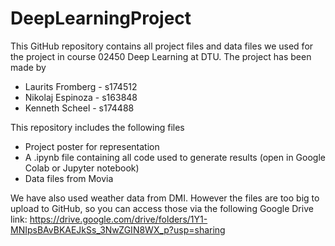 # DeepLearningProject

This GitHub repository contains all project files and data files we used for the project in course 02450 Deep Learning at DTU. The project has been made by

- Laurits Fromberg - s174512
- Nikolaj Espinoza - s163848
- Kenneth Scheel - s174488

This repository includes the following files

- Project poster for representation
- A .ipynb file containing all code used to generate results (open in Google Colab or Jupyter notebook)
- Data files from Movia

We have also used weather data from DMI. However the files are too big to upload to GitHub, so you can access those via the following Google Drive link:
https://drive.google.com/drive/folders/1Y1-MNIpsBAvBKAEJkSs_3NwZGIN8WX_p?usp=sharing


